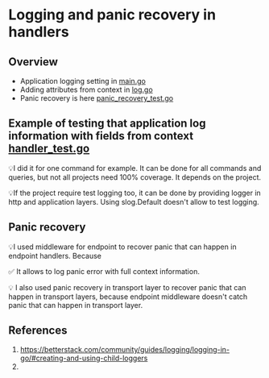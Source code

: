 # Logging and panic recovery in handlers

## Overview

- Application logging setting in [main.go](..%2Fcmd%2Fserver%2Fmain.go)
- Adding attributes from context in [log.go](..%2Finternal%2Fpkg%2Flog%2Flog.go)
- Panic recovery is here [panic_recovery_test.go](..%2Ftest%2Fintegration%2Fpanic_recovery_test.go)

## Example of testing that application log information with fields from context [handler_test.go](..%2Finternal%2Fapplication%2Fcommands%2Fapproveprogramversion%2Fhandler_test.go)

💡I did it for one command for example. It can be done for all commands and queries, but not all projects need 100% coverage. It depends on the project.

💡If the project require test logging too, it can be done by providing logger in http and application layers. Using slog.Default doesn't allow to test logging.

## Panic recovery
💡I used middleware for endpoint to recover panic that can happen in endpoint handlers. Because

✅ It allows to log panic error with full context information. 

💡 I also used panic recovery in transport layer to recover panic that can happen in transport layers, because endpoint middleware doesn't catch panic that can happen in transport layer. 
## References
1. https://betterstack.com/community/guides/logging/logging-in-go/#creating-and-using-child-loggers
2. 